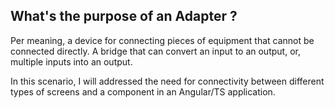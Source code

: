 ## What's the purpose of an Adapter ? 

Per meaning, a device for connecting pieces of equipment that cannot be connected directly. A bridge that can convert an input to an output, or, multiple inputs into an output.

In this scenario, I will addressed the need for connectivity between different types of screens and a component in an Angular/TS application.
